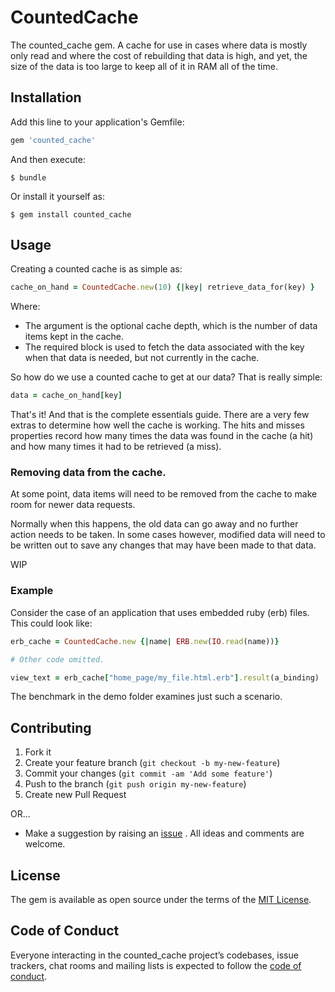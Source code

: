 # CountedCache

The counted_cache gem. A cache for use in cases where data is mostly only
read and where the cost of rebuilding that data is high, and yet, the size
of the data is too large to keep all of it in RAM all of the time.

## Installation

Add this line to your application's Gemfile:

```ruby
gem 'counted_cache'
```

And then execute:

    $ bundle

Or install it yourself as:

    $ gem install counted_cache

## Usage

Creating a counted cache is as simple as:

```ruby
cache_on_hand = CountedCache.new(10) {|key| retrieve_data_for(key) }
```

Where:

* The argument is the optional cache depth, which is the number of data
items kept in the cache.
* The required block is used to fetch the data associated with the key when
that data is needed, but not currently in the cache.

So how do we use a counted cache to get at our data? That is really simple:

```ruby
data = cache_on_hand[key]
```

That's it! And that is the complete essentials guide. There are a very few
extras to determine how well the cache is working. The hits and misses
properties record how many times the data was found in the cache (a hit) and
how many times it had to be retrieved (a miss).

### Removing data from the cache.

At some point, data items will need to be removed from the cache to make room
for newer data requests.

Normally when this happens, the old data can go away and no further action
needs to be taken. In some cases however, modified data will need to be written
out to save any changes that may have been made to that data.

WIP

### Example

Consider the case of an application that uses embedded ruby (erb) files. This
could look like:

```ruby
erb_cache = CountedCache.new {|name| ERB.new(IO.read(name))}

# Other code omitted.

view_text = erb_cache["home_page/my_file.html.erb"].result(a_binding)
```

The benchmark in the demo folder examines just such a scenario.

## Contributing
1. Fork it
2. Create your feature branch (`git checkout -b my-new-feature`)
3. Commit your changes (`git commit -am 'Add some feature'`)
4. Push to the branch (`git push origin my-new-feature`)
5. Create new Pull Request

OR...

* Make a suggestion by raising an
 [issue](https://github.com/PeterCamilleri/counted_cache/issues)
. All ideas and comments are welcome.

## License

The gem is available as open source under the terms of the
[MIT License](./LICENSE.txt).

## Code of Conduct

Everyone interacting in the counted_cache project’s codebases, issue trackers,
chat rooms and mailing lists is expected to follow the
[code of conduct](./CODE_OF_CONDUCT.md).
